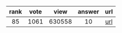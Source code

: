 
| rank | vote | view | answer | url |
|:-:|:-:|:-:|:-:|:-:|
|85|1061|630558|10| [url](http://stackoverflow.com/questions/1747817/create-a-dictionary-with-list-comprehension-in-python) |
